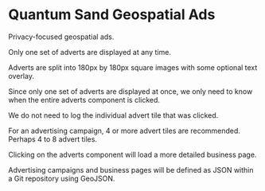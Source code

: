 # Quantum Sand Geospatial Ads

Privacy-focused geospatial ads.

Only one set of adverts are displayed at any time.

Adverts are split into 180px by 180px square images with some optional text overlay.

Since only one set of adverts are displayed at once, we only need to know when the entire adverts component is clicked.

We do not need to log the individual advert tile that was clicked.

For an advertising campaign, 4 or more advert tiles are recommended. Perhaps 4 to 8 advert tiles.

Clicking on the adverts component will load a more detailed business page.

Advertising campaigns and business pages will be defined as JSON within a Git repository using GeoJSON.
